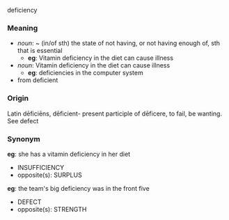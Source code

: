 deficiency
### Meaning
+ _noun_: ~ (in/of sth) the state of not having, or not having enough of, sth that is essential
	+ __eg__: Vitamin deficiency in the diet can cause illness
+ _noun_: Vitamin deficiency in the diet can cause illness
	+ __eg__: deficiencies in the computer system
+ from deficient

### Origin

Latin dēficiēns, dēficient- present participle of dēficere, to fail, be wanting. See defect

### Synonym

__eg__: she has a vitamin deficiency in her diet

+ INSUFFICIENCY
+ opposite(s): SURPLUS

__eg__: the team's big deficiency was in the front five

+ DEFECT
+ opposite(s): STRENGTH


